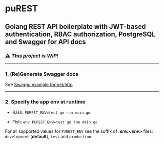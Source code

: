 # puREST

## Golang REST API boilerplate with JWT-based authentication, RBAC authorization, PostgreSQL and Swagger for API docs

### :warning: **_This project is WiP!_**

---

### **1. (Re)Generate Swagger docs**

See [Swaggo example for net/http](https://github.com/swaggo/http-swagger)

---

### **2. Specify the app env at runtime**

- Bash: `PUREST_ENV=test go run main.go`

- Fish: `env PUREST_ENV=test go run main.go`

For all supported values for `PUREST_ENV` see the suffix of _**.env.&lt;env&gt;**_ files:
`development` (**default**), `test` and `production`.
